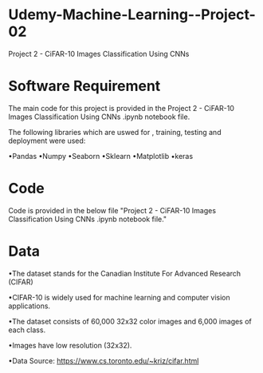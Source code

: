 # Udemy-Machine-Learning--Project-02
Project 2 - CiFAR-10 Images Classification Using CNNs 

# Software Requirement
The main code for this project is provided in the Project 2 - CiFAR-10 Images Classification Using CNNs .ipynb notebook file.

The following libraries which are uswed  for , training, testing and deployment were used:

•Pandas 
•Numpy 
•Seaborn 
•Sklearn 
•Matplotlib
•keras 
# Code 
Code is provided in the below file 
"Project 2 - CiFAR-10 Images Classification Using CNNs .ipynb notebook file."

# Data

•The dataset stands for the Canadian Institute For Advanced Research (CIFAR)

•CIFAR-10 is widely used for machine learning and computer vision applications. 

•The dataset consists of 60,000 32x32 color images and 6,000 images of each class.

•Images have low resolution (32x32). 

•Data Source: https://www.cs.toronto.edu/~kriz/cifar.html




